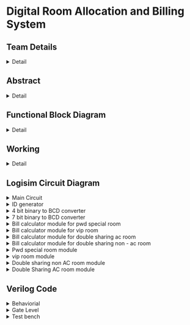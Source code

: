 # Digital Room Allocation and Billing System

<!-- First Section -->
## Team Details
<details>
<summary>Detail</summary>
> Semester: 3rd Sem B. Tech. CSE

  > Section: S2

  > Team ID: T-22

  > Member-1: A Karun Suhas, 231CS210, akarunsuhas.231cs210@nitk.edu.in

  > Member-2: D Kranthi Kiran, 231CS219, dasarikranthikiran.231cs219@nitk.edu.in

  > Member-3: D Sahil Arshan, 231CS223. sahilarshandudekula.231cs223@nitk.edu.in
</details> 

<!-- Second Section -->
## Abstract
<details>
  <summary>Detail</summary>
  
  > Digital Room Allocation and Billing System <br>

1. Motivation: Digitalisation of any work reduces the manpower, increases
the efficiency and reduces the time consumption. Manual allocation of
rooms takes a lot of time, errors may occur due to confusion in vacancies
and filled rooms. For example, when there is sudden increase in demand
for the hotels in tourist areas, managing the customers manually is a
difficult task and result in customer dissatisfaction. To avoid this, we
require a digital system to spontaneously allocate a room without any
errors.<br>
2. Problem Statement:<br>
Designing and implementing a hotel room allocation system by using dig-
ital electronics. Automated bill calculation is done based on the services
chosen by the customer, and the number of days of the stay. Customer
room gets deallocated upon completion of his stay.
Special room allocation and billing is done for VIPs and Differently-abled.<br>
3. Features:<br>
• Every customer is provided with unique customer ID. Input given by
customer contains ID, the services(eg AC, wifi, . . . ) he wants and
the number of days he wants to stay.<br>
The customer is provided with the type of room he requires(differently
abled, VIP, standard, . . . ).<br>
• If there is vacancy in the type of room that customer chooses, the
room gets allocated by storing his ID in the register and the bill
is calculated by passing his required services as inputs to the bill
calculator module which consists of adders and multipliers.<br>
1
There are counters corresponding to each type of room where each
counter stores the number of rooms of the respective type which are
currently occupied.<br>
The vacancy of the room is checked by comparing the value stored
in the counter and the total number of rooms of the respective type
that customer opts by using comparator.<br>
• The bill of the customer is stored in a register corresponding to the
customer ID.<br>
The system checks room availability in real time and automatically
allocates room based on customer requirements. It displays the final
billed amount based on services opted by customers.<br>
This system uses digital logic which minimizes manual errors.<br>
 References:
Digital Design, Morris Mano<br>
https://www.siteminder.com/r/hotel-management-strategies/<br>
https://www.geeksforgeeks.org/counters-in-digital-logic/?ref=lbp<br>
https://support.resrequest.com/property-management/room-allocation/<br>
GiHub ID:
Kranthikiran2005<br>
https://github.com/Kranthikiran2005?tab=projects<br>
</details>

## Functional Block Diagram
<details>
  <summary>Detail</summary>
  
  ![DDS_miniproject_blockdiagram drawio](https://github.com/user-attachments/assets/c183ba8a-50b4-4e49-91bc-8eb3fe73f6cd)]

</details>

<!-- Third Section -->
## Working
<details>
  <summary>Detail</summary>

  > ![WhatsApp Image 2024-10-16 at 11 52 01 PM](https://github.com/user-attachments/assets/3b72cee2-4cae-4ae3-8ae8-2381f2ba6ac5)
> Truth Table for billing

| D2 | D1 | D0 | AC | WiFi | VIP | PWD | Days | Billing Amount |
|----|----|----|----|------|-----|-----|------|----------------|
| 0  | 0  | 0  | 0  | 0    | 0   | 0   | 0    | 0              |
| 0  | 0  | 0  | 0  | 1    | 0   | 0   | 0    | 0              |
| 0  | 0  | 0  | 1  | 0    | 0   | 0   | 0    | 0              |
| 0  | 0  | 0  | 1  | 1    | 0   | 0   | 0    | 0              |
| 0  | 0  | 0  | 0  | 0    | 0   | 1   | 0    | 0              |
| 0  | 0  | 0  | 0  | 1    | 0   | 1   | 0    | 0              |
| 0  | 0  | 1  | 0  | 0    | 0   | 0   | 1    | 400            |
| 0  | 0  | 1  | 0  | 1    | 0   | 0   | 1    | 500            |
| 0  | 0  | 1  | 1  | 0    | 0   | 0   | 1    | 600            |
| 0  | 0  | 1  | 1  | 1    | 0   | 0   | 1    | 700            |
| 0  | 0  | 1  | 0  | 0    | 0   | 1   | 1    | 500            |
| 0  | 0  | 1  | 0  | 1    | 0   | 1   | 1    | 600            |
| 0  | 0  | 1  | 1  | 0    | 0   | 1   | 1    | 700            |
| 0  | 0  | 1  | 1  | 1    | 0   | 1   | 1    | 800            |
| 0  | 0  | 1  | 0  | 0    | 1   | 0   | 1    | 700            |
| 0  | 0  | 1  | 0  | 1    | 1   | 0   | 1    | 800            |
| 0  | 0  | 1  | 1  | 0    | 1   | 0   | 1    | 900            |
| 0  | 0  | 1  | 1  | 1    | 1   | 0   | 1    | 1000           |
| 0  | 1  | 0  | 0  | 0    | 0   | 0   | 2    | 800            |
| 0  | 1  | 0  | 0  | 1    | 0   | 0   | 2    | 1000           |
| 0  | 1  | 0  | 1  | 0    | 0   | 0   | 2    | 1200           |
| 0  | 1  | 0  | 1  | 1    | 0   | 0   | 2    | 1400           |
| 0  | 1  | 0  | 0  | 0    | 0   | 1   | 2    | 1000           |
| 0  | 1  | 0  | 0  | 1    | 0   | 1   | 2    | 1200           |
| 0  | 1  | 0  | 1  | 0    | 0   | 1   | 2    | 1400           |
| 0  | 1  | 0  | 1  | 1    | 0   | 1   | 2    | 1600           |
| 0  | 1  | 0  | 0  | 0    | 1   | 0   | 2    | 1400           |
| 0  | 1  | 0  | 0  | 1    | 1   | 0   | 2    | 1600           |
| 0  | 1  | 0  | 1  | 0    | 1   | 0   | 2    | 1800           |
| 0  | 1  | 0  | 1  | 1    | 1   | 0   | 2    | 2000           |
| 0  | 1  | 1  | 0  | 0    | 0   | 0   | 3    | 1200           |
| 0  | 1  | 1  | 0  | 1    | 0   | 0   | 3    | 1500           |
| 0  | 1  | 1  | 1  | 0    | 0   | 0   | 3    | 1800           |
| 0  | 1  | 1  | 1  | 1    | 0   | 0   | 3    | 2100           |
| 0  | 1  | 1  | 0  | 0    | 0   | 1   | 3    | 1500           |
| 0  | 1  | 1  | 0  | 1    | 0   | 1   | 3    | 1800           |
| 0  | 1  | 1  | 1  | 0    | 0   | 1   | 3    | 2100           |
| 0  | 1  | 1  | 1  | 1    | 0   | 1   | 3    | 2400           |
| 1  | 0  | 0  | 0  | 0    | 0   | 0   | 4    | 1600           |
| 1  | 0  | 0  | 0  | 1    | 0   | 0   | 4    | 2000           |
| 1  | 0  | 0  | 1  | 0    | 0   | 0   | 4    | 2400           |
| 1  | 0  | 0  | 1  | 1    | 0   | 0   | 4    | 2800           |
| 1  | 0  | 1  | 0  | 0    | 0   | 0   | 5    | 2000           |
| 1  | 0  | 1  | 0  | 1    | 0   | 0   | 5    | 2500           |
| 1  | 0  | 1  | 1  | 0    | 0   | 0   | 5    | 3000           |
| 1  | 0  | 1  | 1  | 1    | 0   | 0   | 5    | 3500           |
| 1  | 0  | 1  | 0  | 0    | 0   | 1   | 5    | 2500           |
| 1  | 0  | 1  | 0  | 1    | 0   | 1   | 5    | 3000           |
| 1  | 0  | 1  | 1  | 0    | 0   | 1   | 5    | 3500           |
| 1  | 0  | 1  | 1  | 1    | 0   | 1   | 5    | 4000           |
| 1  | 0  | 1  | 0  | 0    | 1   | 0   | 5    | 3500           |
| 1  | 0  | 1  | 0  | 1    | 1   | 0   | 5    | 4000           |
| 1  | 0  | 1  | 1  | 0    | 1   | 0   | 5    | 4500           |
| 1  | 0  | 1  | 1  | 1    | 1   | 0   | 5    | 5000           |
| 1  | 1  | 0  | 0  | 0    | 0   | 0   | 6    | 2400           |
| 1  | 1  | 0  | 0  | 1    | 0   | 0   | 6    | 3000           |
| 1  | 1  | 0  | 1  | 0    | 0   | 0   | 6    | 3600           |
| 1  | 1  | 0  | 1  | 1    | 0   | 0   | 6    | 4200           |
| 1  | 1  | 1  | 0  | 0    | 0   | 0   | 7    | 2800           |
| 1  | 1  | 1  | 0  | 1    | 0   | 0   | 7    | 3500           |
| 1  | 1  | 1  | 1  | 0    | 0   | 0   | 7    | 4200           |
| 1  | 1  | 1  | 1  | 1    | 0   | 0   | 7    | 4900           |
| 1  | 1  | 1  | 0  | 0    | 0   | 1   | 7    | 3500           |
| 1  | 1  | 1  | 0  | 1    | 0   | 1   | 7    | 4200           |
| 1  | 1  | 1  | 1  | 0    | 0   | 1   | 7    | 4900           |
| 1  | 1  | 1  | 1  | 1    | 0   | 1   | 7    | 5600           |
| 1  | 1  | 1  | 0  | 0    | 1   | 0   | 7    | 4900           |
| 1  | 1  | 1  | 0  | 1    | 1   | 0   | 7    | 5600           |
| 1  | 1  | 1  | 1  | 0    | 1   | 0   | 7    | 6300           |
| 1  | 1  | 1  | 1  | 1    | 1   | 0   | 7    | 7000           |

</details>

<!-- Fourth Section -->
## Logisim Circuit Diagram
<details>
  <summary>Main Circuit</summary>

  > Main Circuit<br>
  







![Main circuit](https://github.com/user-attachments/assets/0c12cba8-c2a9-4925-8dbd-e881f8ac640a)
</details>



<details>
<summary>  ID generator</summary>

![ID generator](https://github.com/user-attachments/assets/18086955-c46d-477c-9fdd-5264337161fc)
</details>
<details>
<summary>  4 bit binary to BCD converter</summary>

![4 bit binary to BCD converter](https://github.com/user-attachments/assets/e1ef6e73-5f96-4045-969f-4b232489d54b)<br>
</details>
<details>
  <summary> 7 bit binary to BCD converter</summary>

![7 bit binary to BCD converter](https://github.com/user-attachments/assets/293a0f5d-0a2f-460d-97ec-755a59360675)<br>
</details>

<details>
  <summary>  Bill calculator module for pwd special room</summary>

![Bill calculator module for pwd special room](https://github.com/user-attachments/assets/9123fbf0-4ca1-4ff5-8166-6a67f90f3716)<br>
</details>
<details>
  <summary>  Bill calculator module for vip room</summary>

![Bill calculator module for vip room](https://github.com/user-attachments/assets/2c5b0258-d44b-4a12-86bb-68210e132e57) <br>
</details>
<details>
  <summary> Bill calculator module for double sharing ac room</summary>

![Bill calculator module for double sharing ac room](https://github.com/user-attachments/assets/3514a017-f1ac-4177-bcc7-b2808ba80d9c)<br>
</details>
<details>
  <summary> Bill calculator module for double sharing non - ac room</summary>

![Bill calculator module for double sharing non ac room](https://github.com/user-attachments/assets/b0f7b274-68b5-4515-939b-1cfc6a101feb)<br>
</details>
<details>
  <summary>  Pwd special room module</summary>

![pwd special room module](https://github.com/user-attachments/assets/86da0a15-b049-4cf1-9d8c-99a10e55aa5b)<br>
</details>
<details>
  <summary> vip room module</summary>

![vip room module](https://github.com/user-attachments/assets/8efc2b18-51cc-42e9-9e5f-21fd437ee474)<br>
</details>
<details>
  <summary>  Double sharing non AC room module</summary>
  
![double sharing non ac room module](https://github.com/user-attachments/assets/1ba05940-f165-410d-bcd8-e807bc0bc09c)<br>
</details>
<details>
  <summary>  Double Sharing AC room module</summary>

  ![double sharing ac room module](https://github.com/user-attachments/assets/dae385e9-ceff-4e38-8aa5-c2fa7afa877e)<br>
</details>


<!-- Fifth Section -->
## Verilog Code
<details>
  <summary>Behaviorial</summary>



  ```verilog

  module hotel_booking(
    input [2:0] room_selection,  // 3-bit input to select a specific room (1-6)
    input ac_selection,         
    input wifi_selection,        
    input [2:0] days,            
    input register,              // Register button to confirm booking
    output reg [15:0] bill,      
    output reg [3:0] room1,      
    output reg [3:0] room2,      
    output reg [3:0] room3_1,    // Room 3.1 booking
    output reg [3:0] room3_2,    // Room 3.2 booking
    output reg [3:0] room4_1,    // Room 4.1 booking
    output reg [3:0] room4_2,    // Room 4.2 booking
    output reg [3:0] room5,      // Room 5 booking
    output reg [1:0] ac_wifi     // AC and Wi-Fi combined selection
);

    reg [15:0] room_cost;        // Room cost calculation
    reg [3:0] id_counter;        // ID generator (unique ID for each customer)
        
    initial begin
        room1 = 4'b0000;
        room2 = 4'b0000;
        room3_1 = 4'b0000;
        room3_2 = 4'b0000;
        room4_1 = 4'b0000;
        room4_2 = 4'b0000;
        room5 = 4'b0000;
        bill = 16'd0;
        ac_wifi = 2'b00;
        id_counter = 4'b0001;    // Initialize customer ID starting from 0001
    end

    always @(posedge register) begin
        room_cost = 16'd0;
        ac_wifi = {ac_selection, wifi_selection};  // Combine AC and Wi-Fi selection into 2-bit value

        // Generate unique ID for each customer in ascending order
        if (id_counter != 4'b0000) begin
            // Check which room is selected by the customer
            case (room_selection)
                3'b001: begin  // Room 1 selection
                    if (room1 == 4'b0000) begin
                        room1 = id_counter;  // Assign customer ID to room1
                        room_cost = 16'd700; // Room 1 base cost
                    end else
                        $display("Room 1 is not available.");
                end
                3'b010: begin  // Room 2 selection
                    if (room2 == 4'b0000) begin
                        room2 = id_counter;  // Assign customer ID to room2
                        room_cost = 16'd700; // Room 2 base cost
                    end else
                        $display("Room 2 is not available.");
                end
                3'b011: begin  // Room 3.1 selection
                    if (room3_1 == 4'b0000) begin
                        room3_1 = id_counter;  // Assign customer ID to room3_1
                        room_cost = 16'd400;   // Room 3.1 base cost
                    end else
                        $display("Room 3.1 is not available.");
                end
                3'b100: begin  // Room 3.2 selection
                    if (room3_2 == 4'b0000) begin
                        room3_2 = id_counter;  // Assign customer ID to room3_2
                        room_cost = 16'd400;   // Room 3.2 base cost
                    end else
                        $display("Room 3.2 is not available.");
                end
                3'b101: begin  // Room 4.1 selection
                    if (room4_1 == 4'b0000) begin
                        room4_1 = id_counter;  // Assign customer ID to room4_1
                        room_cost = 16'd400;   // Room 4.1 base cost
                    end else
                        $display("Room 4.1 is not available.");
                end
                3'b110: begin  // Room 4.2 selection
                    if (room4_2 == 4'b0000) begin
                        room4_2 = id_counter;  // Assign customer ID to room4_2
                        room_cost = 16'd400;   // Room 4.2 base cost
                    end else
                        $display("Room 4.2 is not available.");
                end
                3'b111: begin  // Room 5 selection
                    if (room5 == 4'b0000) begin
                        room5 = id_counter;    // Assign customer ID to room5
                        room_cost = 16'd500;   // Room 5 base cost
                    end else
                        $display("Room 5 is not available.");
                end
                default: begin
                    $display("Invalid room selection.");
                end
            endcase

            // Add cost for AC and Wi-Fi if selected
            if (ac_selection)
                room_cost = room_cost + 16'd200;
            if (wifi_selection)
                room_cost = room_cost + 16'd100;

            // Calculate total bill based on number of days
            bill = room_cost * days;

            // Increment ID counter for the next customer
            id_counter = id_counter + 4'b0001;
        end
    end
endmodule
```
</details>
<details>
  <summary>Gate Level </summary>

 ```verilog
  module hotel_booking_gate_level (
    input [3:0] id,                  // Customer ID
    input ac_selection,              // AC selection
    input wifi_selection,            // Wi-Fi selection
    input [2:0] days,                // Number of days
    input register,                  // Register signal (button press)
    output [15:0] bill,              // Bill output
    output [3:0] room1,              // Room 1 allocation
    output [3:0] room2,              // Room 2 allocation
    output [3:0] room3_1,            // Room 3_1 allocation
    output [3:0] room3_2,            // Room 3_2 allocation
    output [3:0] room4_1,            // Room 4_1 allocation
    output [3:0] room4_2,            // Room 4_2 allocation
    output [3:0] room5               // Room 5 allocation
);

    // Room availability checks (for room1 to room5)
    wire room1_available, room2_available, room3_1_available, room3_2_available, room4_1_available, room4_2_available, room5_available;

    // Initial room costs
    wire [15:0] room_cost;
    assign room_cost = (room1_available ? 16'd700 : 
                        room2_available ? 16'd700 : 
                        room3_1_available ? 16'd400 : 
                        room3_2_available ? 16'd400 : 
                        room4_1_available ? 16'd400 : 
                        room4_2_available ? 16'd400 : 
                        room5_available ? 16'd500 : 16'd0);

    // Adder for AC and Wi-Fi costs
    wire [15:0] extras_cost;
    wire [15:0] ac_cost = ac_selection ? 16'd200 : 16'd0;
    wire [15:0] wifi_cost = wifi_selection ? 16'd100 : 16'd0;

    RippleCarryAdder_16bit adder_extras(extras_cost, ac_cost, wifi_cost);

    // Total cost (room cost + extras)
    wire [15:0] total_cost;
    RippleCarryAdder_16bit adder_total(total_cost, room_cost, extras_cost);

    // Multiply total cost by number of days
    wire [31:0] bill_full;
    Multiplier_16bit multiplier(bill_full, total_cost, days);

    // Output only the lower 16 bits of the bill
    assign bill = bill_full[15:0];

    // Room allocation (using DFFs and availability checks)
    wire [3:0] zero = 4'b0000;

    Comparator_4bit cmp1(room1_available, room1, zero);
    Room_Allocation room_alloc1(room1, id, room1_available, register);

    Comparator_4bit cmp2(room2_available, room2, zero);
    Room_Allocation room_alloc2(room2, id, room2_available, register);

    // Continue similarly for other rooms (room3_1, room3_2, room4_1, room4_2, room5)

endmodule
module DFF (
    output reg q, 
    input d, 
    input clk
);
    always @(posedge clk) begin
        q <= d;
    end
endmodule

module Comparator_4bit (
    output equal, 
    input [3:0] a, 
    input [3:0] b
);
    wire [3:0] xnor_out;
    xnor(xnor_out[0], a[0], b[0]);
    xnor(xnor_out[1], a[1], b[1]);
    xnor(xnor_out[2], a[2], b[2]);
    xnor(xnor_out[3], a[3], b[3]);
    and(equal, xnor_out[0], xnor_out[1], xnor_out[2], xnor_out[3]);
endmodule
module Room_Allocation (
    output reg [3:0] room,   // Room ID
    input [3:0] id,          // Customer ID
    input room_available,    // Room availability
    input register           // Register signal
);
    always @(posedge register) begin
        if (room_available)
            room <= id;
    end
endmodule
module AND_Gate (
    output y, 
    input a, 
    input b
);
    assign y = a & b;
endmodule
module FullAdder (
    output sum, 
    output carry_out, 
    input a, 
    input b, 
    input carry_in
);
    wire axb, ab_and_cin;
    xor(axb, a, b);
    xor(sum, axb, carry_in);
    and(ab_and_cin, axb, carry_in);
    and(carry_out, a, b);
    or(carry_out, carry_out, ab_and_cin);
endmodule

module RippleCarryAdder_16bit (
    output [15:0] sum, 
    input [15:0] a, 
    input [15:0] b
);
    wire [15:0] carry;
    
    FullAdder fa0 (sum[0], carry[0], a[0], b[0], 1'b0);
    FullAdder fa1 (sum[1], carry[1], a[1], b[1], carry[0]);
    FullAdder fa2 (sum[2], carry[2], a[2], b[2], carry[1]);
    // Continue for all bits up to 15
    FullAdder fa15 (sum[15], carry[15], a[15], b[15], carry[14]);
endmodule
module Multiplier_16bit (
    output [31:0] product,
    input [15:0] a,
    input [2:0] b
);
    assign product = a * b;  
endmodule
```

</details>

<details>
  <summary>Test bench</summary>

```verilog
  module hotel_booking_tb;

    reg [2:0] room_selection;  // To select the room (1-6)
    reg ac_selection;          // AC selection (1 or 0)
    reg wifi_selection;        // Wi-Fi selection (1 or 0)
    reg [2:0] days;            // Number of days to stay
    reg register;              // Register button to confirm booking
    wire [15:0] bill;          // Total bill for the stay
    wire [3:0] room1, room2, room3_1, room3_2, room4_1, room4_2, room5; // Room allocations
    wire [1:0] ac_wifi;        // AC and Wi-Fi selection status

    // Instantiate the hotel_booking module
    hotel_booking uut (
        .room_selection(room_selection),
        .ac_selection(ac_selection),
        .wifi_selection(wifi_selection),
        .days(days),
        .register(register),
        .bill(bill),
        .room1(room1),
        .room2(room2),
        .room3_1(room3_1),
        .room3_2(room3_2),
        .room4_1(room4_1),
        .room4_2(room4_2),
        .room5(room5),
        .ac_wifi(ac_wifi)
    );

    // Test sequence
    initial begin
        // Initialize
        room_selection = 3'b000;
        ac_selection = 0;
        wifi_selection = 0;
        days = 3'b000;
        register = 0;
        #5;

        // Test 1: Customer selects Room 1, AC, no Wi-Fi, stays for 3 days
        room_selection = 3'b001;  // Room 1
        ac_selection = 1;         // AC selected
        wifi_selection = 0;       // No Wi-Fi
        days = 3'd3;              // 3 days
        register = 1;             // Confirm booking
        #10;
        register = 0;             // Reset register button
        #10;

        // Display output for Test 1
        $display("Test 1: Room Selection = Room 1(VIP), AC = 1, Wi-Fi = 0, Days = 3");
        $display("Room 1: %b, Bill: %0d", room1, bill);
        $display("-----------------------------");

        // Test 2: Another customer selects Room 2, no AC, Wi-Fi, stays for 2 days
        room_selection = 3'b010;  // Room 2
        ac_selection = 0;         // No AC
        wifi_selection = 1;       // Wi-Fi selected
        days = 3'd2;              // 2 days
        register = 1;             // Confirm booking
        #10;
        register = 0;             // Reset register button
        #10;

        // Display output for Test 2
        $display("Test 2: Room Selection = Room 2(VIP), AC = 0, Wi-Fi = 1, Days = 2");
        $display("Room 2: %b, Bill: %0d", room2, bill);
        $display("-----------------------------");

        // Test 3: Customer selects Room 3.1, no AC, no Wi-Fi, stays for 1 day
        room_selection = 3'b011;  // Room 3.1
        ac_selection = 0;         // No AC
        wifi_selection = 0;       // No Wi-Fi
        days = 3'd1;              // 1 day
        register = 1;             // Confirm booking
        #10;
        register = 0;             // Reset register button
        #10;

        // Display output for Test 3
        $display("Test 3: Room Selection = Room 3.1(Double sharing non-AC room), AC = 0, Wi-Fi = 0, Days = 1");
        $display("Room 3.1: %b, Bill: %0d", room3_1, bill);
        $display("-----------------------------");

        // Test 4: 
        room_selection = 3'b101;  // Room 4.1
        ac_selection = 1;         // AC selected
        wifi_selection = 1;       // Wi-Fi selected
        days = 3'd4;              // 4 days
        register = 1;             // Confirm booking
        #10;
        register = 0;             // Reset register button
        #10;

        // Display output for Test 4
        $display("Test 4: Room Selection = Room 4.1(Double sharing AC room), AC = 1, Wi-Fi = 1, Days = 4");
        $display("Room 4: %b, Bill: %0d", room4_1, bill); 
        $display("-----------------------------");

        // Test 5: Customer selects Room 5, AC and Wi-Fi, stays for 5 days
        room_selection = 3'b111;  // Room 5
        ac_selection = 1;         // AC selected
        wifi_selection = 1;       // Wi-Fi selected
        days = 3'd5;              // 5 days
        register = 1;             // Confirm booking
        #10;
        register = 0;             // Reset register button
        #10;

        // Display output for Test 5
        $display("Test 5: Room Selection = Room 5(PWD special), AC = 1, Wi-Fi = 1, Days = 5");
        $display("Room 5: %b, Bill: %0d", room5, bill);
        $display("-----------------------------");

        // Test complete
        $finish;
    end

endmodule
  ```
<details>
  <summary>Output</summary>
![WhatsApp Image 2024-10-17 at 2 02 29 AM](https://github.com/user-attachments/assets/0fb253f4-80c8-40d1-98bd-49cd47b7912a)
</details>

## References
<details>
  <summary>Detail</summary>
  Digital Design, Morris Mano
https://www.siteminder.com/r/hotel-management-strategies/
https://www.geeksforgeeks.org/counters-in-digital-logic/?ref=lbp
https://support.resrequest.com/property-management/room-allocation/

</details>
